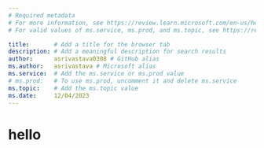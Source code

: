 ```yaml
---
# Required metadata
# For more information, see https://review.learn.microsoft.com/en-us/help/platform/learn-editor-add-metadata?branch=main
# For valid values of ms.service, ms.prod, and ms.topic, see https://review.learn.microsoft.com/en-us/help/platform/metadata-taxonomies?branch=main

title:       # Add a title for the browser tab
description: # Add a meaningful description for search results
author:      asrivastava0308 # GitHub alias
ms.author:   asrivastava # Microsoft alias
ms.service:  # Add the ms.service or ms.prod value
# ms.prod:   # To use ms.prod, uncomment it and delete ms.service
ms.topic:    # Add the ms.topic value
ms.date:     12/04/2023
---
```


# hello

